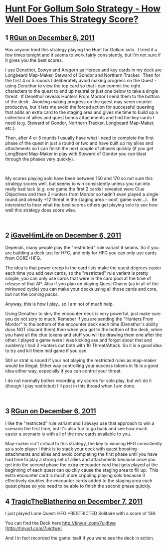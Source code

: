 # [Hunt For Gollum Solo Strategy - How Well Does This Strategy Score?](https://community.fantasyflightgames.com/topic/57203-hunt-for-gollum-solo-strategy-how-well-does-this-strategy-score/)

## 1 [RGun on December 6, 2011](https://community.fantasyflightgames.com/topic/57203-hunt-for-gollum-solo-strategy-how-well-does-this-strategy-score/?do=findComment&comment=564370)

Has anyone tried this strategy playing the Hunt for Gollum solo.  I tried it a few times tonight and it seems to work fairly consistently, but I'm not sure if it gives you the best scores.

I use Denethor, Eowyn and Aragorn as Heroes and key cards in my deck are Longbeard Map-Maker, Steward of Gondor and Northern Tracker.  Then for the first 4 or 5 rounds I deliberately avoid making progress on the Quest - using Denethor to view the top card so that I can commit the right characters to the quest to end up neutral or just one below to take a single threat.  If Denethor reveals Hunters From Mordor I send them to the bottom of the deck.  Avoiding making progress on the quest may seem counter productive, but it lets me avoid the forced action for successful questing that adds an extra card to the staging area and gives me time to build up a collection of allies and quest bonus attachments and find the key cards I need (e.g. Steward of Gondor, Northern Tracker, Longbeard Map-Maker, etc.).

Then, after 4 or 5 rounds I usually have what I need to complete the first phase of the quest in just a round or two and have built up my allies and attachments so I can finish the next couple of phases quickly (if you get LongBeard Map-Maker in play with Steward of Gondor you can blast through the phases very quickly).

 

My scores playing solo have been between 150 and 170 so not sure this strategy scores well, but seems to win consistently unless you run into really bad luck (e.g. one game the first 2 cards I revealed were Clue Objectives and then 2 Hunters from Mordor so hadn't even played a single round and already +12 threat in the staging area - ooof, game over...).   Be interested to hear what the best scores others get playing solo to see how well this strategy does score wise.

 

## 2 [iGaveHimLife on December 6, 2011](https://community.fantasyflightgames.com/topic/57203-hunt-for-gollum-solo-strategy-how-well-does-this-strategy-score/?do=findComment&comment=564380)

Depends, many people play the "restricted" rule variant it seams. So if you are building a deck just for HFG, and only for HFG you can only use cards from CORE+HFG.

The idea is that power creep in the card lists make the quest degrees easier each time you add new cards, so the "restricted" rule variant is pretty simple, you can only use cards that were in the card pool at the time of release of that AP. Also if you plan on playing Quest Chains (as in all of the mirkwood cycle) you can make your decks using all those cards and core, but not the coming packs.

Anyway, this is how I play.. so I am not of much help.

Using Denathor to skry the encounter deck is very powerful, just make sure you do not scry to much. Remeber if you are sending the "Hunters From Mordor" to the bottom of the encounter deck each time (Denathor's ability dose NOT discard them) then when you get to the bottom of the deck, when you have all the clue tokens and stuff you will be drawing them one after the other. I played a game were I was kicking ass and forgot about that and suddenly I had 2 Hunters out both with 10 Threat/Attack. So it is a good idea to try and kill them mid game if you can.

Still ur strat is sound if your not playing the restricted rules as map-maker would be illegal. Either way controlling your success tokens in 1b is a good idea either way, especially if you can control your threat.

I do not normally bother recording my scores for solo play, but will do it (though I play restricted) I'll post in this thread when I am done.

 

## 3 [RGun on December 6, 2011](https://community.fantasyflightgames.com/topic/57203-hunt-for-gollum-solo-strategy-how-well-does-this-strategy-score/?do=findComment&comment=564830)

I like the "restricted" rule variant and I always use that approach to win a scenario the first time, but it's also fun to go back and see how much easier a scenario is with all of the new cards available to you.

Map-maker isn't critical to this strategy, the key to winning HFG consistently as a solo player I think is to stack your deck with quest boosting attachments and allies and avoid completing the first phase until you have had time to play a strong set of allies and attachments because once you get into the second phase the extra encounter card that gets played at the beginning of each quest can quickly cause the staging area to fill up.  This extra encounter card is much more crippling playing solo because it effectively doubles the encounter cards added to the staging area each quest phase so you need to be able to finish the second phase quickly.

## 4 [TragicTheBlathering on December 7, 2011](https://community.fantasyflightgames.com/topic/57203-hunt-for-gollum-solo-strategy-how-well-does-this-strategy-score/?do=findComment&comment=565055)

I just played Lone Quest: HFG *RESTRICTED Solitaire with a score of 138.

You can find the Deck here
http://tinyurl.com/7ujdtwe [http://tinyurl.com/7ujdtwe]

And I in fact recorded the game itself if you wana see the deck in action.




 

